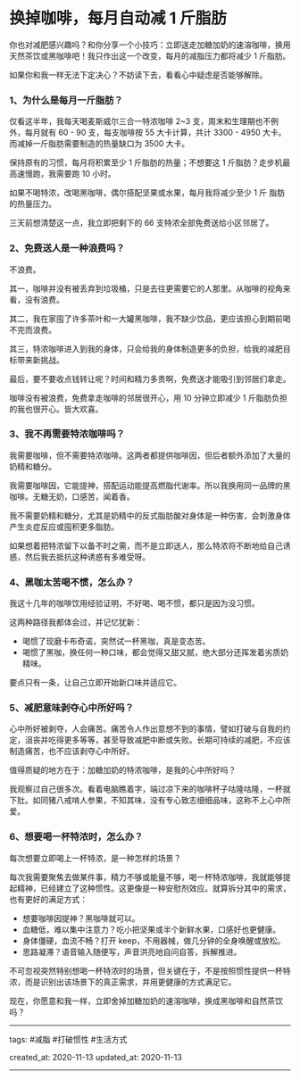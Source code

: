 # 换掉咖啡，每月自动减 1 斤脂肪

你也对减肥感兴趣吗？和你分享一个小技巧：立即送走加糖加奶的速溶咖啡，换用天然茶饮或黑咖啡吧！我只作出这一个改变，每月的减脂压力都将减少 1 斤脂肪。

如果你和我一样无法下定决心？不妨读下去，看看心中疑虑是否能够解除。

### 1、为什么是每月一斤脂肪？

仅看这半年，我每天喝麦斯威尔三合一特浓咖啡 2~3 支，周末和生理期也不例外，每月就有 60 - 90 支，每支咖啡按 55 大卡计算，共计 3300 - 4950 大卡。而减掉一斤脂肪需要制造的热量缺口为 3500 大卡。

保持原有的习惯，每月将积累至少 1 斤脂肪的热量；不想要这 1 斤脂肪？走步机最高速慢跑，我需要跑 10 小时。

如果不喝特浓，改喝黑咖啡，偶尔搭配坚果或水果，每月我将减少至少 1 斤 脂肪的热量压力。

三天前想清楚这一点，我立即把剩下的 66 支特浓全部免费送给小区邻居了。

### 2、免费送人是一种浪费吗？

不浪费。

其一，咖啡并没有被丢弃到垃圾桶，只是去往更需要它的人那里。从咖啡的视角来看，没有浪费。

其二，我在家囤了许多茶叶和一大罐黑咖啡，我不缺少饮品，更应该担心到期前喝不完而浪费。

其三，特浓咖啡进入到我的身体，只会给我的身体制造更多的负担，给我的减肥目标带来新挑战。

最后，要不要收点钱转让呢？时间和精力多贵啊，免费送才能吸引到邻居们拿走。

咖啡没有被浪费，免费拿走咖啡的邻居很开心，用 10 分钟立即减少 1 斤脂肪负担的我也很开心。皆大欢喜。

### 3、我不再需要特浓咖啡吗？

我需要咖啡，但不需要特浓咖啡。这两者都提供咖啡因，但后者额外添加了大量的奶精和糖分。

我需要咖啡因，它能提神，搭配运动能提高燃脂代谢率。所以我换用同一品牌的黑咖啡。无糖无奶，口感苦，闻着香。

我不需要奶精和糖分，尤其是奶精中的反式脂肪酸对身体是一种伤害，会刺激身体产生炎症反应或囤积更多脂肪。

如果想着把特浓留下以备不时之需，而不是立即送人，那么特浓将不断地给自己诱惑，然后我去抵抗这种诱惑有多难受呀。

### 4、黑咖太苦喝不惯，怎么办？

我这十几年的咖啡饮用经验证明，不好喝、喝不惯，都只是因为没习惯。

这两种路径我都体会过，并记忆犹新：
- 喝惯了现磨卡布奇诺，突然试一杯黑咖，真是变态苦。
- 喝惯了黑咖，换任何一种口味，都会觉得又甜又腻，绝大部分还挥发着劣质奶精味。

要点只有一条，让自己立即开始新口味并适应它。

### 5、减肥意味剥夺心中所好吗？

心中所好被剥夺，人会痛苦。痛苦令人作出意想不到的事情，譬如打破与自我的约定，沮丧并吃得更多等等，甚至导致减肥中断或失败。长期可持续的减肥，不应该制造痛苦，也不应该剥夺心中所好。

值得质疑的地方在于：加糖加奶的特浓咖啡，是我的心中所好吗？

我观察过自己很多次。看着电脑瞧着字，端过凉下来的咖啡杯子咕隆咕隆，一杯就下肚。如同猪八戒啃人参果，不知其味，没有专心致志细细品味，这称不上心中所爱。

### 6、想要喝一杯特浓时，怎么办？

每次想要立即喝上一杯特浓，是一种怎样的场景？

每次我需要聚焦去做某件事，精力不够或能量不够，喝一杯特浓咖啡，我就能够提起精神，已经建立了这种惯性。这更像是一种安慰剂效应。就算拆分其中的需求，也有更好的满足方式：

- 想要咖啡因提神？黑咖啡就可以。
- 血糖低，难以集中注意力？吃小把坚果或半个新鲜水果，口感好也更健康。
- 身体僵硬，血流不畅？打开 keep，不用器械，做几分钟的全身唤醒或放松。
- 思路凝滞？语音输入随便写，声音洪亮地自问自答，拆解推进。

不可忽视突然特别想喝一杯特浓时的场景，但关键在于，不是按照惯性提供一杯特浓，而是识别出该场景下的真正需求，并用更健康的方式满足它。

现在，你愿意和我一样，立即舍掉加糖加奶的速溶咖啡，换成黑咖啡和自然茶饮吗？

---
tags: #减脂 #打破惯性 #生活方式 

created_at: 2020-11-13
updated_at: 2020-11-13

---


